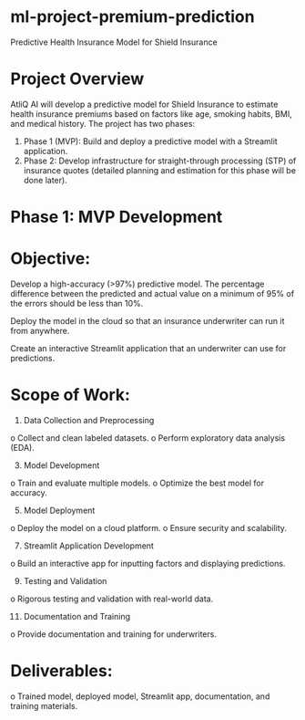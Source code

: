 # ml-project-premium-prediction
Predictive Health Insurance Model for Shield Insurance 


# Project Overview 
AtliQ AI will develop a predictive model for Shield Insurance to estimate health insurance 
premiums based on factors like age, smoking habits, BMI, and medical history. The project has 
two phases: 
1. Phase 1 (MVP): Build and deploy a predictive model with a Streamlit application. 
2. Phase 2: Develop infrastructure for straight-through processing (STP) of insurance quotes 
(detailed planning and estimation for this phase will be done later). 

# Phase 1: MVP Development 

# Objective:
Develop a high-accuracy (>97%) predictive model. The percentage difference between 
the predicted and actual value on a minimum of 95% of the errors should be less than 
10%. 

Deploy the model in the cloud so that an insurance underwriter can run it from anywhere.

Create an interactive Streamlit application that an underwriter can use for predictions. 


# Scope of Work:
1. Data Collection and Preprocessing
   
  o Collect and clean labeled datasets. 
  o Perform exploratory data analysis (EDA).

3. Model Development
   
  o Train and evaluate multiple models. 
  o Optimize the best model for accuracy. 

5. Model Deployment
   
  o Deploy the model on a cloud platform. 
  o Ensure security and scalability. 

7. Streamlit Application Development
   
  o Build an interactive app for inputting factors and displaying predictions. 

9. Testing and Validation
    
  o Rigorous testing and validation with real-world data. 

11. Documentation and Training
    
  o Provide documentation and training for underwriters. 

# Deliverables:

  o Trained model, deployed model, Streamlit app, documentation, and training materials.

